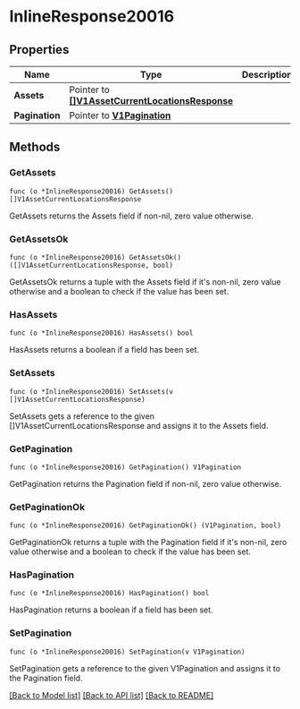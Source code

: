 # InlineResponse20016

## Properties

Name | Type | Description | Notes
------------ | ------------- | ------------- | -------------
**Assets** | Pointer to [**[]V1AssetCurrentLocationsResponse**](V1AssetCurrentLocationsResponse.md) |  | [optional] 
**Pagination** | Pointer to [**V1Pagination**](V1Pagination.md) |  | [optional] 

## Methods

### GetAssets

`func (o *InlineResponse20016) GetAssets() []V1AssetCurrentLocationsResponse`

GetAssets returns the Assets field if non-nil, zero value otherwise.

### GetAssetsOk

`func (o *InlineResponse20016) GetAssetsOk() ([]V1AssetCurrentLocationsResponse, bool)`

GetAssetsOk returns a tuple with the Assets field if it's non-nil, zero value otherwise
and a boolean to check if the value has been set.

### HasAssets

`func (o *InlineResponse20016) HasAssets() bool`

HasAssets returns a boolean if a field has been set.

### SetAssets

`func (o *InlineResponse20016) SetAssets(v []V1AssetCurrentLocationsResponse)`

SetAssets gets a reference to the given []V1AssetCurrentLocationsResponse and assigns it to the Assets field.

### GetPagination

`func (o *InlineResponse20016) GetPagination() V1Pagination`

GetPagination returns the Pagination field if non-nil, zero value otherwise.

### GetPaginationOk

`func (o *InlineResponse20016) GetPaginationOk() (V1Pagination, bool)`

GetPaginationOk returns a tuple with the Pagination field if it's non-nil, zero value otherwise
and a boolean to check if the value has been set.

### HasPagination

`func (o *InlineResponse20016) HasPagination() bool`

HasPagination returns a boolean if a field has been set.

### SetPagination

`func (o *InlineResponse20016) SetPagination(v V1Pagination)`

SetPagination gets a reference to the given V1Pagination and assigns it to the Pagination field.


[[Back to Model list]](../README.md#documentation-for-models) [[Back to API list]](../README.md#documentation-for-api-endpoints) [[Back to README]](../README.md)


